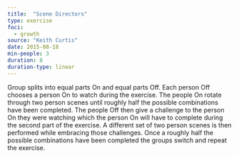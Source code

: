 ```yaml
---
title:  "Scene Directors"
type: exercise
foci:
  - growth
source: "Keith Curtis"
date: 2015-08-18
min-people: 3
duration: 8
duration-type: linear
---
```

Group splits into equal parts On and equal parts Off.
Each person Off chooses a person On to watch during the exercise.
The people On rotate through two person scenes until roughly half the possible combinations have been completed.
The people Off then give a challenge to the person On they were watching which the person On will have to complete during the second part of the exercise.
A different set of two person scenes is then performed while embracing those challenges.
Once a roughly half the possible combinations have been completed the groups switch and repeat the exercise.
